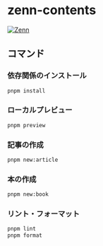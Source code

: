 # zenn-contents

[![Zenn](https://img.shields.io/badge/Zenn-%40suree-111?style=for-the-badge&logo=zenn&logoColor=white&colorA=3EA8FF)](https://zenn.dev/suree)

## コマンド

### 依存関係のインストール

```bash
pnpm install
```

### ローカルプレビュー

```bash
pnpm preview
```

### 記事の作成

```bash
pnpm new:article
```

### 本の作成

```bash
pnpm new:book
```

### リント・フォーマット

```bash
pnpm lint
pnpm format
```
